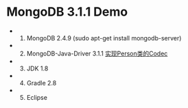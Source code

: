 # MongoDB 3.1.1 Demo

+ 1. MongoDB 2.4.9 (sudo apt-get install mongodb-server)
+ 2. MongoDB-Java-Driver 3.1.1 [实现Person类的Codec](http://blog.csdn.net/leiswpu/article/details/48465029)
+ 3. JDK 1.8 
+ 4. Gradle 2.8
+ 5. Eclipse 
